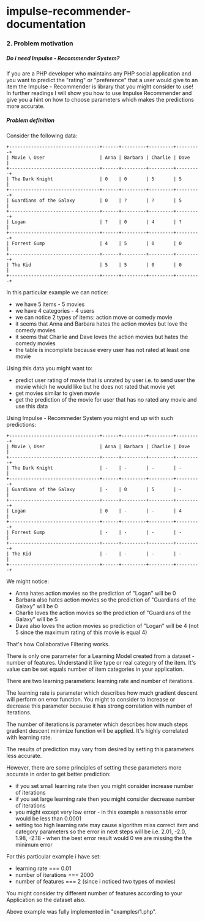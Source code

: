 # impulse-recommender-documentation

### 2. Problem motivation

##### Do i need Impulse - Recommender System? 
If you are a PHP developer who maintains any PHP social application and you
want to predict the "rating" or "preference" that a user would give to an item
the Impulse - Recommender is library that you might consider to use!
In further readings I will show you how to use Impulse Recommender
and give you a hint on how to choose parameters which makes the predictions
more accurate.

##### Problem definition

Consider the following data:

```
+---------------------------------+------+---------+---------+---------+
| Movie \ User                    | Anna | Barbara | Charlie | Dave    |
+---------------------------------+------+---------+---------+---------+
| The Dark Knight                 | 0    | 0       | 5       | 5       |
+---------------------------------+------+---------+---------+---------+
| Guardians of the Galaxy         | 0    | ?       | ?       | 5       |
+---------------------------------+------+---------+---------+---------+
| Logan                           | ?    | 0       | 4       | ?       |
+---------------------------------+------+---------+---------+---------+
| Forrest Gump                    | 4    | 5       | 0       | 0       |
+---------------------------------+------+---------+---------+---------+
| The Kid                         | 5    | 5       | 0       | 0       |
+---------------------------------+------+---------+---------+---------+
```

In this particular example we can notice:
 - we have 5 items - 5 movies
 - we have 4 categories - 4 users
 - we can notice 2 types of items: action move or comedy movie
 - it seems that Anna and Barbara hates the action movies but love the comedy
 movies
 - it seems that Charlie and Dave loves the action movies but hates the 
 comedy movies
 - the table is incomplete because every user has not rated at least one movie
 
Using this data you might want to:
 - predict user rating of movie that is unrated by user i.e. to send user
 the movie which he would like but he does not rated that movie yet
 - get movies similar to given movie
 - get the prediction of the movie for user that has no rated any movie and use this data
 
Using Impulse - Recommeder System you might end up with such predictions:

```
+---------------------------------+------+---------+---------+---------+
| Movie \ User                    | Anna | Barbara | Charlie | Dave    |
+---------------------------------+------+---------+---------+---------+
| The Dark Knight                 | -    | -       | -       | -       |
+---------------------------------+------+---------+---------+---------+
| Guardians of the Galaxy         | -    | 0       | 5       | -       |
+---------------------------------+------+---------+---------+---------+
| Logan                           | 0    | -       | -       | 4       |
+---------------------------------+------+---------+---------+---------+
| Forrest Gump                    | -    | -       | -       | -       |
+---------------------------------+------+---------+---------+---------+
| The Kid                         | -    | -       | -       | -       |
+---------------------------------+------+---------+---------+---------+
```

We might notice:
 - Anna hates action movies so the prediction of "Logan" will be 0
 - Barbara also hates action movies so the prediction of "Guardians of the Galaxy" will be 0
 - Charlie loves the action movies so the prediction of "Guardians of the Galaxy" will be 5
 - Dave also loves the action movies so prediction of "Logan" will be 4 
 (not 5 since the maximum rating of this movie is equal 4)

That's how Collaborative Filtering works.

There is only one parameter for a Learning Model created from a dataset - number of features. Understand 
it like
type or real category of the item. It's value can be set equals number of item categories in your 
application.

There are two learning parameters: learning rate and number of iterations.

The learning rate is parameter which describes how much gradient descent will perform on
error function. You might to consider to increase or decrease this parameter because it has strong
correlation with number of iterations.

The number of iterations is parameter which describes how much steps gradient descent minimize function
will be applied. It's highly correlated with learning rate.

The results of prediction may vary from desired by setting this parameters less accurate.

However, there are some principles of setting these parameters more accurate in order to get
better prediction:
 - if you set small learning rate then you might consider increase number of iterations
 - if you set large learning rate then you might consider decrease number of iterations
 - you might except very low error - in this example a reasonable error would be less than 0.0001
 - setting too high learning rate may cause algorithm miss correct item and category parameters so
 the error in next steps will be i.e. 2.01, -2.0, 1.98, -2.18 - when the best error result 
 would 0 we are missing the the minimum error
 
For this particular example i have set:
 - learning rate === 0.01
 - number of iterations === 2000
 - number of features === 2 (since i noticed two types of movies)
 
You might consider try different number of features according to your Application so the dataset also.

Above example was fully implemented in "examples/1.php".